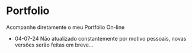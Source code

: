 # Portfolio
Acompanhe diretamente o meu Portfólio On-line

* 04-07-24
Não atualizado constantemente por motivo pessoais, novas versões serão feitas em breve...

